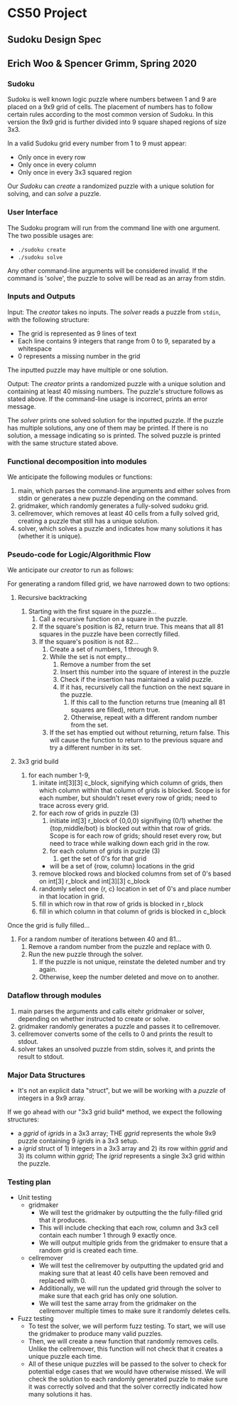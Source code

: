 # CS50 Project
## Sudoku Design Spec
## Erich Woo & Spencer Grimm, Spring 2020

### Sudoku

Sudoku is well known logic puzzle where numbers between 1 and 9 are placed on a 9x9 grid of cells. The placement of numbers has to follow certain rules according to the most common version of Sudoku. In this version the 9x9 grid is further divided into 9 square shaped regions of size 3x3.

In a valid Sudoku grid every number from 1 to 9 must appear:

* Only once in every row
* Only once in every column
* Only once in every 3x3 squared region

Our *Sudoku* can *create* a randomized puzzle with a unique solution for solving, and can *solve* a puzzle.

### User Interface

The Sudoku program will run from the command line with one argument. The two possible usages are:
 * `./sudoku create`
 * `./sudoku solve`

Any other command-line arguments will be considered invalid.
If the command is 'solve', the puzzle to solve will be read as an array from stdin.

### Inputs and Outputs

Input: The *creator* takes no inputs. The *solver* reads a puzzle from `stdin`, with the following structure:

* The grid is represented as 9 lines of text
* Each line contains 9 integers that range from 0 to 9, separated by a whitespace
* 0 represents a missing number in the grid

The inputted puzzle may have multiple or one solution.

Output: The *creator* prints a randomized puzzle with a unique solution and containing at least 40 missing numbers. The puzzle's structure follows as stated above. If the command-line usage is incorrect, prints an error message.

The *solver* prints one solved solution for the inputted puzzle. If the puzzle has multiple solutions, any one of them may be printed. If there is no solution, a message indicating so is printed. The solved puzzle is printed with the same structure stated above. 

### Functional decomposition into modules

We anticipate the following modules or functions:
  1. main, which parses the command-line arguments and either solves from stdin or generates a new puzzle depending on the command.
  2. gridmaker, which randomly generates a fully-solved sudoku grid.
  3. cellremover, which removes at least 40 cells from a fully solved grid, creating a puzzle that still has a unique solution.
  4. solver, which solves a puzzle and indicates how many solutions it has (whether it is unique).

### Pseudo-code for Logic/Algorithmic Flow

We anticipate our *creator* to run as follows:

For generating a random filled grid, we have narrowed down to two options:

 1. Recursive backtracking
    1. Starting with the first square in the puzzle...
       1. Call a recursive function on a square in the puzzle.
       2. If the square's position is 82, return true. This means that all 81 squares in the puzzle have been correctly filled.
       3. If the square's position is not 82...
          1. Create a set of numbers, 1 through 9.
          2. While the set is not empty...
             1. Remove a number from the set
             2. Insert this number into the square of interest in the puzzle
             3. Check if the insertion has maintained a valid puzzle.
             4. If it has, recursively call the function on the next square in the puzzle.
                1. If this call to the function returns true (meaning all 81 squares are filled), return true.
                2. Otherwise, repeat with a different random number from the set.
          3. If the set has emptied out without returning, return false. This will cause the function to return to the previous square and try a different number in its set.

 2. 3x3 grid build
    1. for each number 1-9,
       1. initate int[3][3] c_block, signifying which column of grids, then which column within that column of grids is blocked. Scope is for each number, but shouldn't reset every row of grids; need to trace across every grid. 
       2. for each row of grids in puzzle (3)
       	  1. initiate int[3] r_block of {0,0,0} signifiying (0/1) whether the {top,middle/bot} is blocked out within that row of grids. Scope is for each row of grids; should reset every row, but need to trace while walking down each grid in the row. 
       	  2. for each column of grids in puzzle (3)
       	     1. get the set of 0's for that grid
	     	* will be a set of {row, column} locations in the grid
	     2. remove blocked rows and blocked columns from set of 0's based on int[3] r_block and int[3][3] c_block
	     3. randomly select one {r, c} location in set of 0's and place number in that location in grid.
	     4. fill in which row in that row of grids is blocked in r_block
	     5. fill in which column in that column of grids is blocked in c_block

Once the grid is fully filled...
   1. For a random number of iterations between 40 and 81...
      1. Remove a random number from the puzzle and replace with 0.
      2. Run the new puzzle through the solver.
      	 1. If the puzzle is not unique, reinstate the deleted number and try again.
         2. Otherwise, keep the number deleted and move on to another.

### Dataflow through modules
  1. main parses the arguments and calls eitehr gridmaker or solver, depending on whether instructed to create or solve.
  2. gridmaker randomly generates a puzzle and passes it to cellremover.
  3. cellremover converts some of the cells to 0 and prints the result to stdout.
  4. solver takes an unsolved puzzle from stdin, solves it, and prints the result to stdout. 

### Major Data Structures

* It's not an explicit data "struct", but we will be working with a *puzzle* of integers in a 9x9 array.

If we go ahead with our "3x3 grid build* method, we expect the following structures:

* a *ggrid* of *igrid*s in a 3x3 array; THE *ggrid* represents the whole 9x9 puzzle containing 9 *igrid*s in a 3x3 setup.
* a *igrid* struct of 1) integers in a 3x3 array and 2) its row within *ggrid* and 3) its column within *ggrid*; The *igrid* represents a single 3x3 grid within the puzzle. 

### Testing plan
* Unit testing
  * gridmaker
    * We will test the gridmaker by outputting the the fully-filled grid that it produces.
    * This will include checking that each row, column and 3x3 cell contain each number 1 through 9 exactly once.
    * We will output multiple grids from the gridmaker to ensure that a random grid is created each time. 
  * cellremover
    * We will test the cellremover by outputting the updated grid and making sure that at least 40 cells have been removed and replaced with 0. 
    * Additionally, we will run the updated grid through the solver to make sure that each grid has only one solution.
    * We will test the same array from the gridmaker on the cellremover multiple times to make sure it randomly deletes cells.
* Fuzz testing
  * To test the solver, we will perform fuzz testing. To start, we will use the gridmaker to produce many valid puzzles.
  * Then, we will create a new function that randomly removes cells. Unlike the cellremover, this function will not check that it creates a unique puzzle each time. 
  * All of these unique puzzles will be passed to the solver to check for potential edge cases that we would have otherwise missed. We will check the solution to each randomly generated puzzle to make sure it was correctly solved and that the solver correctly indicated how many solutions it has. 
